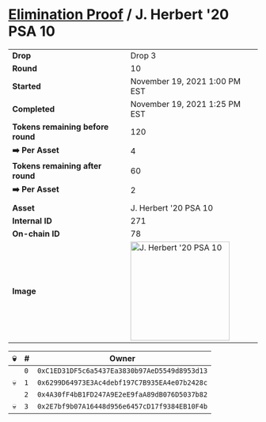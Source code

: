 # [Elimination Proof](./readme.md) / J. Herbert &#039;20 PSA 10

|||
|---|---|
| **Drop** | Drop 3 |
| **Round** | 10 |
| **Started** | November 19, 2021 1:00 PM EST |
| **Completed** | November 19, 2021 1:25 PM EST |
| **Tokens remaining before round** | 120 |
| **➡️ Per Asset** | 4 |
| **Tokens remaining after round** | 60 |
| **➡️ Per Asset** | 2 |
| | |
| **Asset** | J. Herbert &#039;20 PSA 10 |
| **Internal ID** | 271 |
| **On-chain ID** | 78 |
| **Image** | <img src="https://tcdn.blokpax.com/94d9199b-dc62-4c73-a8f7-c7f5f73a001b/6f344f393021c22059a758e96cca041377a70fed5bd683f652a93f905bbbc579.jpg" height="200" alt="J. Herbert &#039;20 PSA 10" /> |


| 💀 | # | Owner |
| --- | --- | --- |
|  | `0` | `0xC1ED31DF5c6a5437Ea3830b97AeD5549d8953d13` |
| 💀 | `1` | `0x6299D64973E3Ac4debf197C7B935EA4e07b2428c` |
|  | `2` | `0x4A30fF4bB1FD247A9E2eE9faA89dB076D5037b82` |
| 💀 | `3` | `0x2E7bf9b07A16448d956e6457cD17f9384EB10F4b` |
